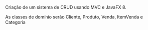 Criação de um sistema de CRUD usando MVC e JavaFX 8.

As classes de domínio serão Cliente, Produto, Venda, ItemVenda e Categoria
